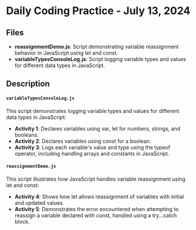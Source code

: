 # Daily Coding Practice - July 13, 2024

## Files

- **reassignmentDemo.js**: Script demonstrating variable reassignment behavior in JavaScript using let and const.
- **variableTypesConsoleLog.js**: Script logging variable types and values for different data types in JavaScript.

## Description

#### `variableTypesConsoleLog.js`

This script demonstrates logging variable types and values for different data types in JavaScript:

- **Activity 1**: Declares variables using var, let for numbers, strings, and booleans.
- **Activity 2**: Declares variables using const for a boolean.
- **Activity 3**: Logs each variable's value and type using the typeof operator, including handling arrays and constants in JavaScript.

#### `reassignmentDemo.js`

This script illustrates how JavaScript handles variable reassignment using let and const:

- **Activity 4**: Shows how let allows reassignment of variables with initial and updated values.
- **Activity 5**: Demonstrates the error encountered when attempting to reassign a variable declared with const, handled using a try...catch block.
